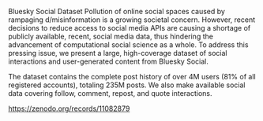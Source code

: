 Bluesky Social Dataset
Pollution of online social spaces caused by rampaging d/misinformation is a growing societal concern. However, recent decisions to reduce access to social media APIs are causing a shortage of publicly available, recent, social media data, thus hindering the advancement of computational social science as a whole. To address this pressing issue, we present a large, high-coverage dataset of social interactions and user-generated content from Bluesky Social.

The dataset contains the complete post history of over 4M users (81% of all registered accounts), totaling 235M posts. We also make available social data covering follow, comment, repost, and quote interactions.

https://zenodo.org/records/11082879